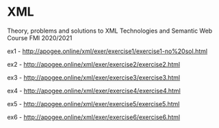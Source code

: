# XML
Theory, problems and solutions to XML Technologies and Semantic Web Course FMI 2020/2021

ex1 - http://apogee.online/xml/exer/exercise1/exercise1-no%20sol.html

ex2 - http://apogee.online/xml/exer/exercise2/exercise2.html

ex3 - http://apogee.online/xml/exer/exercise3/exercise3.html

ex4 - http://apogee.online/xml/exer/exercise4/exercise4.html

ex5 - http://apogee.online/xml/exer/exercise5/exercise5.html

ex6 - http://apogee.online/xml/exer/exercise6/exercise6.html
